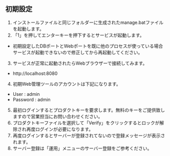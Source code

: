 ## 初期設定

1. インストールファイルと同じフォルダーに生成されたmanage.batファイルを起動します。
2. 「1」を押してエンターキーを押下するとサービスが起動します。
  * 初期設定したDBポートとWebポートを既に他のプロセスが使っている場合サービスが起動できないので修正してから再起動してください。
3. サービスが正常に起動されたらWebブラウザーで接続してみます。
  * http://localhost:8080
4. 初期Web管理ツールのアカウントは下記になります。
  * User : admin
  * Password : admin
5. 最初ログインするとプロダクトキーを要求します。無料のキーをご提供致しますので営業担当にお問い合わせください。
6. プロダクトキーファイルを選択して「Verify」をクリックするとロックが解除され再度ログインが必要になります。
7. 再度ログインするとサーバーが登録されてないので登録メッセージが表示されます。
8. サーバー登録は「運用」メニューのサーバー登録をご参考ください。

